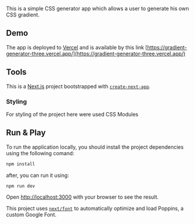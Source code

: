 This is a simple CSS generator app which allows a user to generate his own CSS gradient.

## Demo

The app is deployed to [Vercel](https://vercel.com/) and is available by this link [https://gradient-generator-three.vercel.app/](https://gradient-generator-three.vercel.app/)

## Tools

This is a [Next.js](https://nextjs.org/) project bootstrapped with [`create-next-app`](https://github.com/vercel/next.js/tree/canary/packages/create-next-app).

### Styling

For styling of the project here were used CSS Modules

## Run & Play

To run the application locally, you should install the project dependencies using the following comand:

```bash
npm install
```

after, you can run it using:

```bash
npm run dev
```

Open [http://localhost:3000](http://localhost:3000) with your browser to see the result.

This project uses [`next/font`](https://nextjs.org/docs/basic-features/font-optimization) to automatically optimize and load Poppins, a custom Google Font.
